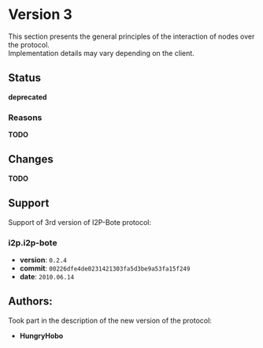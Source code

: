# Version 3

This section presents the general principles of the interaction of nodes over the protocol.  
Implementation details may vary depending on the client.

## Status

**deprecated**

### Reasons

**TODO**

## Changes

**TODO**

## Support

Support of 3rd version of I2P-Bote protocol:

### i2p.i2p-bote

- **version**: `0.2.4`
- **commit**: `00226dfe4de0231421303fa5d3be9a53fa15f249`
- **date**: `2010.06.14`

## Authors:

Took part in the description of the new version of the protocol:

- **HungryHobo**
